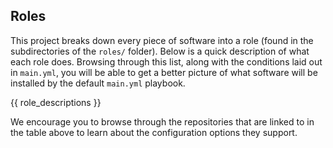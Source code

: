## Roles

This project breaks down every piece of software into a role (found in the subdirectories of the `roles/` folder). Below is a quick description of what each role does. Browsing through this list, along with the conditions laid out in `main.yml`, you will be able to get a better picture of what software will be installed by the default `main.yml` playbook.

{{ role_descriptions }}

We encourage you to browse through the repositories that are linked to in the table above to learn about the configuration options they support.

